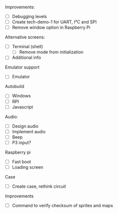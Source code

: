 Improvements:
- [ ] Debugging levels
- [ ] Create tech-demo-1 for UART, I²C and SPI
- [ ] Remove window option in Raspberry Pi

Alternative screens:
  - [ ] Terminal (shell)
    - [ ] Remove mode from initialization
  - [ ] Additional info

Emulator support
  - [ ] Emulator

Autobuild
  - [ ] Windows
  - [ ] RPI
  - [ ] Javascript

Audio:
  - [ ] Design audio
  - [ ] Implement audio
  - [ ] Beep
  - [ ] P3 input?

Raspberry pi
  - [ ] Fast boot
  - [ ] Loading screen

Case
  - [ ] Create case, rethink circuit

Improvements
  - [ ] Command to verify checksum of sprites and maps